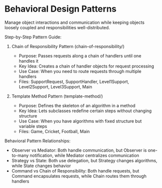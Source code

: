 # Behavioral Design Patterns



Manage object interactions and communication while keeping objects loosely coupled and responsibilities well-distributed.

Step-by-Step Pattern Guide:

1. Chain of Responsibility Pattern (chain-of-responsibility/)
   - Purpose: Passes requests along a chain of handlers until one handles it
   - Key Idea: Creates a chain of handler objects for request processing
   - Use Case: When you need to route requests through multiple handlers
   - Files: SupportRequest, SupportHandler, Level1Support, Level2Support, Level3Support, Main

2. Template Method Pattern (template-method/)
    - Purpose: Defines the skeleton of an algorithm in a method
    - Key Idea: Lets subclasses redefine certain steps without changing structure
    - Use Case: When you have algorithms with fixed structure but variable steps
    - Files: Game, Cricket, Football, Main



Behavioral Pattern Relationships:
- Observer vs Mediator: Both handle communication, but Observer is one-to-many notification, while Mediator centralizes communication
- Strategy vs State: Both use delegation, but Strategy changes algorithms, while State changes behavior
- Command vs Chain of Responsibility: Both handle requests, but Command encapsulates requests, while Chain routes them through handlers


